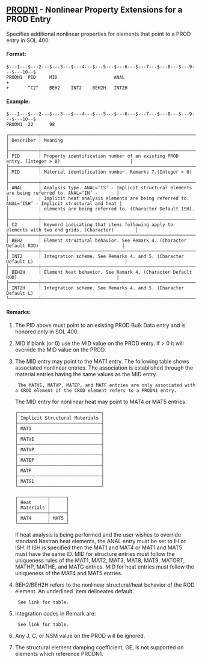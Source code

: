 ## [PRODN1](https://help.hexagonmi.com/bundle/MSC_Nastran_2022.4/page/Nastran_Combined_Book/qrg/bulkp/TOC.PRODN1.xhtml) - Nonlinear Property Extensions for a PROD Entry

Specifies additional nonlinear properties for elements that point to a PROD entry in SOL 400.

#### Format:

```nastran
$---1---$---2---$---3---$---4---$---5---$---6---$---7---$---8---$---9---$---10--$
PRODN1  PID     MID                     ANAL                            +       
+       “C2”    BEH2    INT2    BEH2H   INT2H                                   
```

#### Example:

```nastran
$---1---$---2---$---3---$---4---$---5---$---6---$---7---$---8---$---9---$---10--$
PRODN1  22      98                                                              
```

```text
┌───────────┬──────────────────────────────────────────────────────────────────────────────────────────────────┐
│ Describer │ Meaning                                                                                          │
├───────────┼──────────────────────────────────────────────────────────────────────────────────────────────────┤
│ PID       │ Property identification number of an existing PROD entry. (Integer > 0)                          │
├───────────┼──────────────────────────────────────────────────────────────────────────────────────────────────┤
│ MID       │ Material identification number. Remarks 7.(Integer > 0)                                          │
├───────────┼──────────────────────────────────────────────────────────────────────────────────────────────────┤
│ ANAL      │ Analysis type. ANAL=‘IS’ - Implicit structural elements are being referred to. ANAL=‘IH’ -       │
│           │ Implicit heat analysis elements are being referred to. ANAL=‘ISH’ - Implicit structural and heat │
│           │ elements are being referred to. (Character Default ISH).                                         │
├───────────┼──────────────────────────────────────────────────────────────────────────────────────────────────┤
│ C2        │ Keyword indicating that items following apply to elements with two end grids. (Character)        │
├───────────┼──────────────────────────────────────────────────────────────────────────────────────────────────┤
│ BEH2      │ Element structural behavior. See Remark 4. (Character Default ROD)                               │
├───────────┼──────────────────────────────────────────────────────────────────────────────────────────────────┤
│ INT2      │ Integration scheme. See Remarks 4. and 5. (Character Default L)                                  │
├───────────┼──────────────────────────────────────────────────────────────────────────────────────────────────┤
│ BEH2H     │ Element heat behavior. See Remark 4. (Character Default ROD)                                     │
├───────────┼──────────────────────────────────────────────────────────────────────────────────────────────────┤
│ INT2H     │ Integration scheme. See Remarks 4. and 5. (Character Default L)                                  │
└───────────┴──────────────────────────────────────────────────────────────────────────────────────────────────┘
```

#### Remarks:

1. The PID above must point to an existing PROD Bulk Data entry and is honored only in SOL 400.
2. MID if blank (or 0) use the MID value on the PROD entry. If > 0 it will override the MID value on the PROD.
3. The MID entry may point to the MAT1 entry. The following table shows associated nonlinear entries. The association is established through the material entries having the same values as the MID entry.

        The MATVE, MATVP, MATEP, and MATF entries are only associated with a CROD element if the CROD element refers to a PRODN1 entry.

     The MID entry for nonlinear heat may point to MAT4 or MAT5 entries.
     
     ```text
     ┌───────────────────────────────┐
     │ Implicit Structural Materials │
     ├───────────────────────────────┤
     │ MAT1                          │
     ├───────────────────────────────┤
     │ MATVE                         │
     ├───────────────────────────────┤
     │ MATVP                         │
     ├───────────────────────────────┤
     │ MATEP                         │
     ├───────────────────────────────┤
     │ MATF                          │
     ├───────────────────────────────┤
     │ MATS1                         │
     └───────────────────────────────┘
     ```
     ```text
     ┌───────────┬──────┐
     │ Heat      │      │
     │ Materials │      │
     ├───────────┼──────┤
     │ MAT4      │ MAT5 │
     └───────────┴──────┘
     ```
     
     If heat analysis is being performed and the user wishes to override standard Nastran heat elements, the ANAL entry must be set to IH or ISH. If ISH is specified then the MAT1 and MAT4 or MAT1 and MAT5 must have the same ID. MID for structure entries must follow the uniqueness rules of the MAT1, MAT2, MAT3, MAT8, MAT9, MATORT, MATHP, MATHE, and MATG entries. MID for heat entries must follow the uniqueness of the MAT4 and MAT5 entries.
     
4. BEH2/BEH2H refers to the nonlinear structural/heat behavior of the ROD element. An  underlined  item delineates default.

        See link for table.

5. Integration codes in Remark   are:

        See link for table.

6. Any J, C, or NSM value on the PROD will be ignored.
7. The structural element damping coefficient, GE, is not supported on elements which reference PRODN1.
